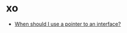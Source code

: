 # xo

- [When should I use a pointer to an interface?](https://www.reddit.com/r/golang/comments/kit3da/whats_the_meaning_of_a_pointer_to_an_interface/)
